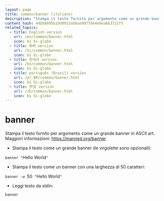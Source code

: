```yaml
---
layout: page
title: common/banner (italiano)
description: "Stampa il testo fornito per argomento come un grande banner in ASCII art."
content_hash: 44bb9895b10d0913ab8ae907f844e9ea6b3721f5
related_topics:
  - title: English version
    url: /en/common/banner.html
    icon: bi bi-globe
  - title: हिन्दी version
    url: /hi/common/banner.html
    icon: bi bi-globe
  - title: 한국어 version
    url: /ko/common/banner.html
    icon: bi bi-globe
  - title: português (Brasil) version
    url: /pt_BR/common/banner.html
    icon: bi bi-globe
  - title: 中文 version
    url: /zh/common/banner.html
    icon: bi bi-globe
---
```

# banner

Stampa il testo fornito per argomento come un grande banner in ASCII art.
Maggiori informazioni: <https://manned.org/banner>.

- Stampa il testo come un grande banner (le virgolette sono opzionali):

`banner "`<span class="tldr-var badge badge-pill bg-dark-lm bg-white-dm text-white-lm text-dark-dm font-weight-bold">Hello World</span>`"`

- Stampa il testo come un banner con una larghezza di 50 caratteri:

`banner -w `<span class="tldr-var badge badge-pill bg-dark-lm bg-white-dm text-white-lm text-dark-dm font-weight-bold">50</span>` "`<span class="tldr-var badge badge-pill bg-dark-lm bg-white-dm text-white-lm text-dark-dm font-weight-bold">Hello World</span>`"`

- Leggi testo da stdin:

`banner`
